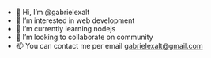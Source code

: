 - 👋 Hi, I’m @gabrielexalt
- 👀 I’m interested in web development
- 🌱 I’m currently learning nodejs
- 💞️ I’m looking to collaborate on community
- 📫 You can contact me per email gabrielexalt@gmail.com

<!---
gabrielexalt/gabrielexalt is a ✨ special ✨ repository because its `README.md` (this file) appears on your GitHub profile.
You can click the Preview link to take a look at your changes.
--->
